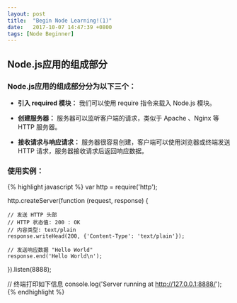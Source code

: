 ```yaml
---
layout: post
title:  "Begin Node Learning!(1)"
date:   2017-10-07 14:47:39 +0800
tags: [Node Beginner]
---
```

## Node.js应用的组成部分


### Node.js应用的组成部分分为以下三个：
* **引入 required 模块：** 我们可以使用 require 指令来载入 Node.js 模块。  

* **创建服务器：** 服务器可以监听客户端的请求，类似于 Apache 、Nginx 等 HTTP 服务器。

* **接收请求与响应请求：** 服务器很容易创建，客户端可以使用浏览器或终端发送 HTTP 请求，服务器接收请求后返回响应数据。

### 使用实例：  
{% highlight javascript %}
var http = require('http');

http.createServer(function (request, response) {

    // 发送 HTTP 头部
    // HTTP 状态值: 200 : OK
    // 内容类型: text/plain
    response.writeHead(200, {'Content-Type': 'text/plain'});

    // 发送响应数据 "Hello World"
    response.end('Hello World\n');
}).listen(8888);

// 终端打印如下信息
console.log('Server running at http://127.0.0.1:8888/');
{% endhighlight %}
